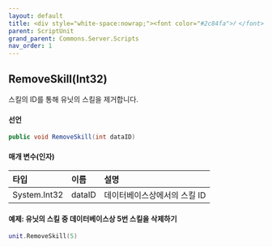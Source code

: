 ```yaml
---
layout: default
title: <div style="white-space:nowrap;"><font color="#2c84fa">𝑓 </font>RemoveSkill</div>
parent: ScriptUnit
grand_parent: Commons.Server.Scripts
nav_order: 1
---
```


<!-- 아래로 편집 -->


## RemoveSkill(Int32)
스킬의 ID를 통해 유닛의 스킬을 제거합니다.

#### 선언
```cs
public void RemoveSkill(int dataID)
```

#### 매개 변수(인자)

|타입|이름|설명|
|:-|:-|:-|
|System.Int32|dataID|데이터베이스상에서의 스킬 ID|

#### 예제: 유닛의 스킬 중 데이터베이스상 5번 스킬을 삭제하기
```lua
unit.RemoveSkill(5)
```

